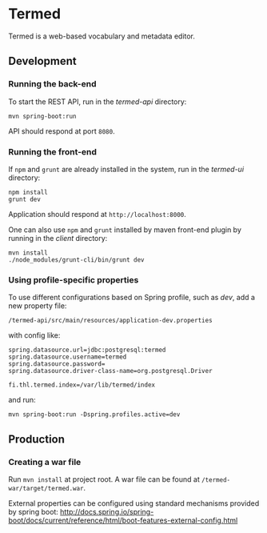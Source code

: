 # Termed

Termed is a web-based vocabulary and metadata editor.

## Development

### Running the back-end

To start the REST API, run in the *termed-api* directory:
```
mvn spring-boot:run
```
API should respond at port `8080`.

### Running the front-end

If `npm` and `grunt` are already installed in the system, run in the *termed-ui* directory:
```
npm install
grunt dev
```
Application should respond at `http://localhost:8000`.

One can also use `npm` and `grunt` installed by maven front-end plugin by running in the *client*
directory:
```
mvn install
./node_modules/grunt-cli/bin/grunt dev
```

### Using profile-specific properties

To use different configurations based on Spring profile, such as *dev*, add a new property
file:
```
/termed-api/src/main/resources/application-dev.properties
```
with config like:
```
spring.datasource.url=jdbc:postgresql:termed
spring.datasource.username=termed
spring.datasource.password=
spring.datasource.driver-class-name=org.postgresql.Driver

fi.thl.termed.index=/var/lib/termed/index
```

and run:
```
mvn spring-boot:run -Dspring.profiles.active=dev
```

## Production

### Creating a war file

Run `mvn install` at project root. A war file can be found at `/termed-war/target/termed.war`.

External properties can be configured using standard mechanisms provided by spring boot:
http://docs.spring.io/spring-boot/docs/current/reference/html/boot-features-external-config.html

